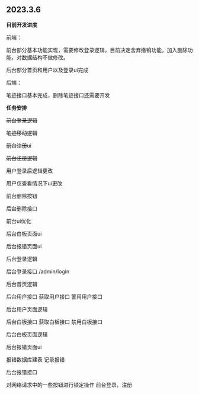 ## 2023.3.6
**目前开发进度**

前端：

前台部分基本功能实现，需要修改登录逻辑，目前决定舍弃撤销功能，加入删除功能，对数据结构不做修改。

后台部分首页和用户以及登录ui完成

后端：

笔迹接口基本完成，删除笔迹接口还需要开发

**任务安排**

~~前台登录逻辑~~

~~笔迹移动逻辑~~

~~前台注册ui~~

~~前台注册逻辑~~

用户登录后逻辑更改

用户仅查看情况下ui更改

前台删除按钮

后台删除接口

前台ui优化

后台白板页面ui

后台报错页面ui

后台登录逻辑

后台登录接口  /admin/login

后台首页逻辑

后台用户接口 获取用户接口 警用用户接口

后台用户页面逻辑

后台白板接口 获取白板接口 禁用白板接口

后台白板页面逻辑

后台报错页面ui

报错数据库建表 记录报错

后台报错接口

对网络请求中的一些按钮进行锁定操作 前台登录，注册